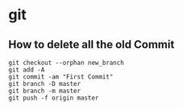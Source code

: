 # git

## How to delete all the old Commit

```
git checkout --orphan new_branch
git add -A
git commit -am "First Commit"
git branch -D master
git branch -m master
git push -f origin master
```
